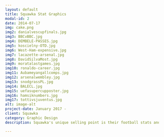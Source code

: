 ```yaml
---
layout: default
title: Squawka Stat Graphics
modal-id: 2
date: 2014-07-17
img: cake.png
img2: danialvescupfinals.jpg
img3: BBCvBBC.jpg
img4: DEMBELE-PASSES.jpg
img5: koscielny-OTD.jpg
img6: West-Ham-expensive.jpg
img7: lacazette-arsenal.jpg
img8: DavidSilvaMost.jpg
img9: moratalastgames.jpg
img10: ronaldo-career.jpg
img11: Aubameyangallcomps.jpg
img12: arsenalwembley.jpg
img13: snodgrassPL.jpg
img14: BALECL.jpg
img15: uefasupercupposter.jpg
img16: hamsiknumbers.jpg
img17: tottivsjuventus.jpg
alt: image-alt
project-date: January 2017 -
client: Squawka
category: Graphic Design
description: Squawka's unique selling point is their football stats and one of the most important things was to create visualisations and graphics of these stats that both looked good and portrayed the statistic.

---
```

